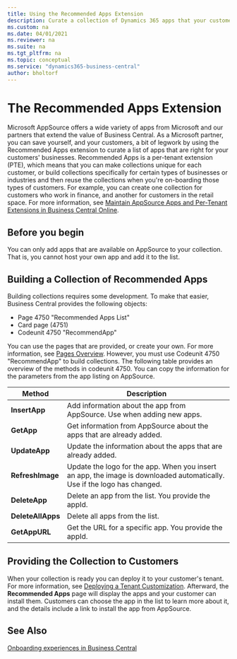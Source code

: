 ```yaml
---
title: Using the Recommended Apps Extension
description: Curate a collection of Dynamics 365 apps that your customers can choose from. 
ms.custom: na
ms.date: 04/01/2021
ms.reviewer: na
ms.suite: na
ms.tgt_pltfrm: na
ms.topic: conceptual
ms.service: "dynamics365-business-central"
author: bholtorf
---
```


# The Recommended Apps Extension
Microsoft AppSource offers a wide variety of apps from Microsoft and our partners that extend the value of Business Central. As a Microsoft partner, you can save yourself, and your customers, a bit of legwork by using the Recommended Apps extension to curate a list of apps that are right for your customers' businesses. Recommended Apps is a per-tenant extension (PTE), which means that you can make collections unique for each customer, or build collections specifically for certain types of businesses or industries and then reuse the collections when you're on-boarding those types of customers. For example, you can create one collection for customers who work in finance, and another for customers in the retail space. For more information, see [Maintain AppSource Apps and Per-Tenant Extensions in Business Central Online](../developer/app-maintain).

## Before you begin
You can only add apps that are available on AppSource to your collection. That is, you cannot host your own app and add it to the list. 

## Building a Collection of Recommended Apps
Building collections requires some development. To make that easier, Business Central provides the following objects:

* Page 4750 "Recommended Apps List"
* Card page (4751)
* Codeunit 4750 "RecommendApp"

You can use the pages that are provided, or create your own. For more information, see [Pages Overview](../developer/devenv-pages-overview.md). However, you must use Codeunit 4750 "RecommendApp" to build collections. The following table provides an overview of the methods in codeunit 4750. You can copy the information for the parameters from the app listing on AppSource.

|Method  |Description  |
|---------|---------|
|**InsertApp**|Add information about the app from AppSource. Use when adding new apps.|
|**GetApp**|Get information from AppSource about the apps that are already added.|
|**UpdateApp**|Update the information about the apps that are already added.|
|**RefreshImage**|Update the logo for the app. When you insert an app, the image is downloaded automatically. Use if the logo has changed.|
|**DeleteApp**|Delete an app from the list. You provide the appId.|
|**DeleteAllApps**|Delete all apps from the list.|
|**GetAppURL**|Get the URL for a specific app. You provide the appId.|

## Providing the Collection to Customers 
When your collection is ready you can deploy it to your customer's tenant. For more information, see [Deploying a Tenant Customization](../developer/devenv-deploy-tenant-customization). Afterward, the **Recommended Apps** page will display the apps and your customer can install them. Customers can choose the app in the list to learn more about it, and the details include a link to install the app from AppSource.

## See Also
[Onboarding experiences in Business Central](/../administration/onboarding-experiences)